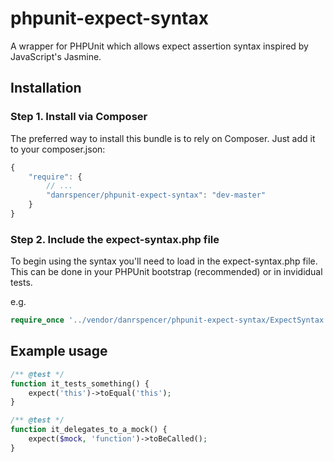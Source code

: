 phpunit-expect-syntax
==============

A wrapper for PHPUnit which allows expect assertion syntax inspired by JavaScript's Jasmine.

## Installation

### Step 1. Install via Composer

The preferred way to install this bundle is to rely on Composer. Just add it to your composer.json:

``` js
{
    "require": {
        // ...
        "danrspencer/phpunit-expect-syntax": "dev-master"
    }
}
``` 

### Step 2. Include the expect-syntax.php file

To begin using the syntax you'll need to load in the expect-syntax.php file. This can be done in your PHPUnit bootstrap (recommended) or in invididual tests.

e.g.

``` php
require_once '../vendor/danrspencer/phpunit-expect-syntax/ExpectSyntax.php';
```

## Example usage

``` php
/** @test */
function it_tests_something() {
	expect('this')->toEqual('this');	
}

/** @test */
function it_delegates_to_a_mock() {
	expect($mock, 'function')->toBeCalled();
}
```

